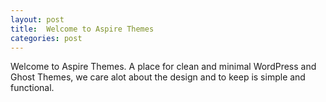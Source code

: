 ```yaml
---
layout: post
title:  Welcome to Aspire Themes
categories: post
---
```


Welcome to Aspire Themes.  A place for clean and minimal WordPress and Ghost Themes, we care alot about the design and to keep is simple and functional.